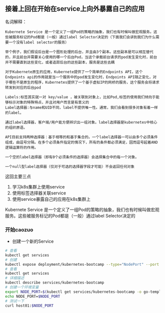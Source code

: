 ## 接着上回在开始在service上向外暴露自己的应用
名词解释：
```
Kubernete Service 是一个定义了一组Pod的策略的抽象，我们也有时候叫做宏观服务。这些被服务标记的Pod都是（一般）通过label Selector决定的（下面我们会讲到我们为什么需要一个没有label selector的服务）

举个例子，我们假设后台是一个图形处理的后台，并且由3个副本。这些副本是可以相互替代的，并且前台并需要关心使用的哪一个后台Pod，当这个承载前台请求的pod发生变化时，前台并不需要直到这些变化，或者追踪后台的这些副本，服务是这些去耦

对于Kubernete原生的应用，Kubernete提供了一个简单的Endpoints API，这个Endpoints api的作用就是当一个服务中的pod发生变化时，Endpoints API随之变化，对于哪些不是原生的程序，Kubernetes提供了一个基于虚拟IP的网桥的服务，这个服务会将请求转发到对应的后台pod
```
```
Labels:标签其实就一对 key/value ，被关联到对象上，比如Pod,标签的使用我们倾向于能够标示对象的特殊特点，并且对用户而言是有意义的
Label选择器:与name和UID不同，label不提供唯一性。通常，我们会看到很多对象有着一样的label。

通过label选择器，客户端/用户能方便辨识出一组对象。label选择器是kubernetes中核心的组织原语。

API目前支持两种选择器：基于相等的和基于集合的。一个label选择器一可以由多个必须条件组成，由逗号分隔。在多个必须条件指定的情况下，所有的条件都必须满足，因而逗号起着AND逻辑运算符的作用。

一个空的label选择器（即有0个必须条件的选择器）会选择集合中的每一个对象。

一个null型label选择器（仅对于可选的选择器字段才可能）不会返回任何对象
```
这回主要三点
1. 学习k8s集群上使用service
2. 使用标签选择器关联service
3. 使用service暴露自己的应用在k8s集群上

Kubernete Service 是一个定义了一组Pod的策略的抽象，我们也有时候叫做宏观服务。这些被服务标记的Pod都是（一般）通过label Selector决定的
### 开始caozuo
* 创建一个新的Service
```sh
# 查看
kubectl get services
# 创建
kubectl expose deployment/kubernetes-bootcamp --type="NodePort" --port 8080
# 查看
kubectl get services
# 详细描述
kubectl describe services/kubernetes-bootcamp
# 创建一个环境变量
export NODE_PORT=$(kubectl get services/kubernetes-bootcamp -o go-template='{{(index .spec.ports 0).nodePort}}')
echo NODE_PORT=$NODE_PORT
# 测试一下
curl host01:$NODE_PORT
```
